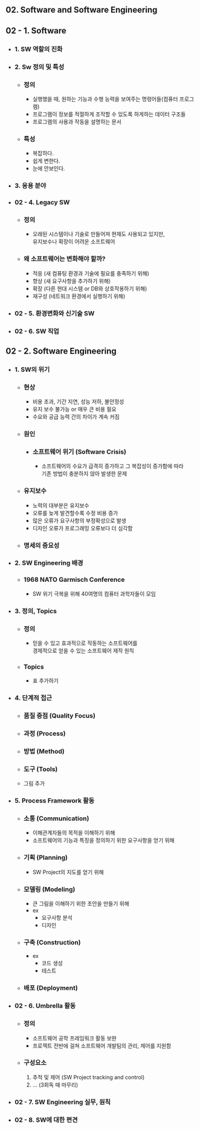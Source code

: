 ## 02. Software and Software Engineering  

## 02 - 1. Software  
  
- ### 1. SW 역할의 진화  
- ### 2. Sw 정의 및 특성  
    - ### 정의  
        - 실행했을 때, 원하는 기능과 수행 능력을 보여주는 명령어들(컴퓨터 프로그램)  
        - 프로그램이 정보를 적절하게 조작할 수 있도록 하게하는 데이터 구조들  
        - 프로그램의 사용과 작동을 설명하는 문서  
  
    - ### 특성  
        - 복잡하다.  
        - 쉽게 변한다.  
        - 눈에 안보인다.  
  
- ### 3. 응용 분야  
  
- ### 02 - 4. Legacy SW  
    - ### 정의  
        - 오래된 시스템이나 기술로 만들어져 현재도 사용되고 있지만,  
        유지보수나 확장이 어려운 소프트웨어  
      
    - ### 왜 소프트웨어는 변화해야 할까?  
        - 적응 (새 컴퓨팅 환경과 기술에 필요를 충족하기 위해)  
        - 향상 (새 요구사항을 추가하기 위해)  
        - 확장 (다른 현대 시스템 or DB와 상호작용하기 위해)  
        - 재구성 (네트워크 환경에서 실행하기 위해)  
  
- ### 02 - 5. 환경변화와 신기술 SW  
- ### 02 - 6. SW 직업  

## 02 - 2. Software Engineering  
  
- ### 1. SW의 위기  
    - ### 현상  
        - 비용 초과, 기간 지연, 성능 저하, 불안정성  
        - 유지 보수 불가능 or 매우 큰 비용 필요  
        - 수요와 공급 능력 간의 차이가 계속 커짐  

    - ### 원인  
        - ### 소프트웨어 위기 (Software Crisis)  
            - 소프트웨어의 수요가 급격히 증가하고 그 복잡성이 증가함에 따라  
            기존 방법이 충분하지 않아 발생한 문제  
  
    - ### 유지보수  
        - 노력의 대부분은 유지보수  
        - 오류를 늦게 발견할수록 수정 비용 증가  
        - 많은 오류가 요구사항의 부정확성으로 발생  
        - 디자인 오류가 프로그래밍 오류보다 더 심각함  
  
    - ### 명세의 중요성  

- ### 2. SW Engineering 배경  
    - ### 1968 NATO Garmisch Conference  
        - SW 위기 극복을 위해 40여명의 컴퓨터 과학자들이 모임  

- ### 3. 정의, Topics  
    - ### 정의  
        - 믿을 수 있고 효과적으로 작동하는 소프트웨어를  
        경제적으로 얻을 수 있는 소프트웨어 제작 원칙  
  
    - ### Topics  
        - 표 추가하기  
  
- ### 4. 단계적 접근  
    - ### 품질 중점 (Quality Focus)  
    - ### 과정 (Process)  
    - ### 방법 (Method)  
    - ### 도구 (Tools)  
  
    - 그림 추가
  
- ### 5. Process Framework 활동  
    - ### 소통 (Communication)  
        - 이해관계자들의 목적을 이해하기 위해  
        - 소프트웨어의 기능과 특징을 정의하기 위한 요구사항을 얻기 위해  

    - ### 기획 (Planning)  
        - SW Project의 지도를 얻기 위해  

    - ### 모델링 (Modeling)  
        - 큰 그림을 이해하기 위한 초안을 만들기 위해  
        - ex  
            - 요구사항 분석  
            - 디자인  

    - ### 구축 (Construction)  
        - ex  
            - 코드 생성  
            - 테스트  

    - ### 배포 (Deployment)  
  
- ### 02 - 6. Umbrella 활동  
    - ### 정의  
        - 소프트웨어 공학 프레임워크 활동 보완  
        - 프로젝트 전반에 걸쳐 소프트웨어 개발팀의 관리, 제어를 지원함  
  
    - ### 구성요소  
        1. 추적 및 제어 (SW Project tracking and control)  
        2. ... (3회독 때 마무리)

- ### 02 - 7. SW Engineering 실무, 원칙   
- ### 02 - 8. SW에 대한 편견  